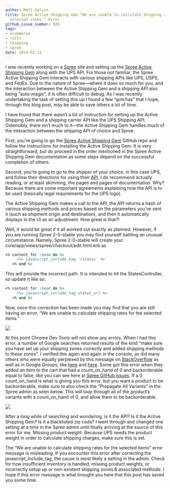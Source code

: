 ```yaml
---
author: Matt Galvin
title: Spree Active Shipping Gem “We are unable to calculate shipping rates for the
  selected items.” Error
github_issue_number: 926
tags:
- ecommerce
- rails
- shipping
- spree
date: 2014-02-12
---
```


I was recently working on a [Spree](http://spreecommerce.org/) site and setting up the [Spree Active Shipping Gem](https://github.com/spree/spree_active_shipping) along with the UPS API. For those not familiar, the Spree Active Shipping Gem interacts with various shipping APIs like UPS, USPS, and FedEx. Due to the nature of Spree—​where it does so much for you, and the interaction between the Active Shipping Gem and a shipping API also being “auto-magic”, it is often difficult to debug. As I was recently undertaking the task of setting this up I found a few “gotchas” that I hope, through this blog post, may be able to save others a lot of time.

I have found that there wasn’t a lot of instruction for setting up the Active Shipping Gem and a shipping carrier API like the UPS Shipping API. Ostensibly, there isn’t much to it—​the Active Shipping Gem handles much of the interaction between the shipping API of choice and Spree.

First, you’re going to go the [Spree Active Shipping Gem](https://github.com/spree/spree_active_shipping) GitHub repo and follow the instructions for installing the Active Shipping Gem. It is very straightforward, but do proceed in the order mentioned in the Spree Active Shipping Gem documentation as some steps depend on the successful completion of others.

Second, you’re going to go to the shipper of your choice, in this case UPS, and follow their directions for using their [API](http://www.ups.com/content/us/en/bussol/browse/cat/developer_kit.html). I do recommend actually reading, or at least skimming, the pages and pages of documentation. Why? Because there are some important agreements explaining how the API is to be used (basically legal requirements for the UPS logo).

The Active Shipping Gem makes a call to the API, the API returns a hash of various shipping methods and prices based on the parameters you’ve sent it (such as shipment origin and destination), and then it automatically displays in the UI as an adjustment. How great is that?!

Well, it would be great if it all worked out exactly as planned. However, if you are running Spree 2-0-stable you may find yourself battling an unusual circumstance. Namely, Spree 2-0-stable will create your core/app/views/spree/checkout/edit.html.erb as

```ruby
<% content_for :head do %>
     <%= javascript_include_tag '/states' %>
   <% end %>
```

This will provide the incorrect path. It is intended to hit the StatesController, so update it like so:

```ruby
<% content_for :head do %>
     <%= javascript_include_tag states_url %>
   <% end %>
```

Now, once this correction has been made you may find that you are still having an error, “We are unable to calculate shipping rates for the selected items.”

<a href="/blog/2014/02/spree-active-shipping-gem-we-are-unable/image-0.png" imageanchor="1"><img border="0" src="/blog/2014/02/spree-active-shipping-gem-we-are-unable/image-0.png"/></a>

At this point Chrome Dev Tools will not show any errors. When I had this error, a number of Google searches returned results of the kind "make sure you have set up your shipping zones correctly and added shipping methods to these zones". I verified this again and again in the console, as did many others who were equally perplexed by this message on [StackOverflow](http://stackoverflow.com/questions/18277367/spree-commerce-error-on-checkout-we-are-unable-to-ship-the-selected-items-to-y) as well as in Google Groups, like [here](https://groups.google.com/forum/#!msg/spree-user/aCJz5iNemfo/3v4uJ8hPBVsJ) and [here](https://groups.google.com/forum/#!topic/spree-user/aCJz5iNemfo). Some got this error when they added an item to the cart that had a count_on_hand of 0 and backorderable equal to false, like you can see here at [Spree GitHub issues](https://github.com/spree/spree/issues/3521). If a 0 count_on_hand is what is giving you this error, but you want a product to be backorderable, make sure to also check the “Propagate All Variants” in the Spree admin as seen below. This will loop through all of the product’s variants with a count_on_hand of 0, and allow them to be backorderable.

<a href="/blog/2014/02/spree-active-shipping-gem-we-are-unable/image-1-big.png" imageanchor="1"><img border="0" src="/blog/2014/02/spree-active-shipping-gem-we-are-unable/image-1.png"/></a>

After a long while of searching and wondering, is it the API? Is it the Active Shipping Gem? Is it a blacklisted zip code? I went through and changed one setting at a time in the Spree admin until finally arriving at the source of this error for me. Missing product weight. Because UPS needs the product weight in order to calculate shipping charges, make sure this is set.

The “We are unable to calculate shipping rates for the selected items” error message is misleading. If you encounter this error after correcting the javascript_include_tag, the cause is most likely a setting in the admin. Check for how insufficient inventory is handled, missing product weights, or incorrectly setup up or non-existent shipping zones & associated methods. I hope if this error message is what brought you here that this post has saved you some time.
